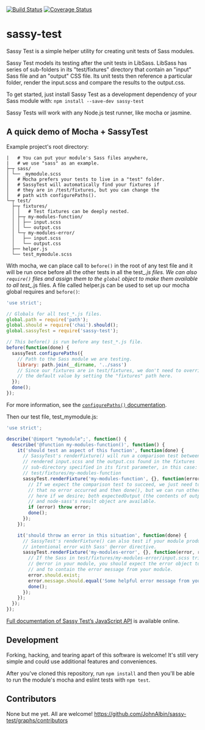 [![Build Status](https://secure.travis-ci.org/JohnAlbin/sassy-test.png?branch=master)](http://travis-ci.org/JohnAlbin/sassy-test) [![Coverage Status](https://coveralls.io/repos/JohnAlbin/sassy-test/badge.svg?branch=master&service=github)](https://coveralls.io/github/JohnAlbin/sassy-test?branch=master)


# sassy-test

Sassy Test is a simple helper utility for creating unit tests of Sass modules.

Sassy Test models its testing after the unit tests in LibSass. LibSass has series of sub-folders in its "test/fixtures" directory that contain an "input" Sass file and an "output" CSS file. Its unit tests then reference a particular folder, render the input.scss and compare the results to the output.css.

To get started, just install Sassy Test as a development dependency of your Sass module with: `npm install --save-dev sassy-test`

Sassy Tests will work with any Node.js test runner, like mocha or jasmine.

## A quick demo of Mocha + SassyTest

Example project's root directory:
```
|   # You can put your module's Sass files anywhere,
|   # we use "sass" as an example.
├─┬ sass/
│ └── _mymodule.scss
│   # Mocha prefers your tests to live in a "test" folder.
│   # SassyTest will automatically find your fixtures if
│   # they are in /test/fixtures, but you can change the
│   # path with configurePaths().
└─┬ test/
  ├─┬ fixtures/
  │ │   # Test fixtures can be deeply nested.
  │ ├─┬ my-modules-function/
  │ │ ├── input.scss
  │ │ └── output.css
  │ └─┬ my-modules-error/
  │   ├── input.scss
  │   └── output.css
  ├── helper.js
  └── test_mymodule.scss
```

With mocha, we can place call to `before()` in the root of any test file and it will be run once before all the other tests in all the test_*.js files. We can also `require()` files and assign them to the `global` object to make them available to all test_*.js files. A file called helper.js can be used to set up our mocha global requires and `before()`:

```JavaScript
'use strict';

// Globals for all test_*.js files.
global.path = require('path');
global.should = require('chai').should();
global.sassyTest = require('sassy-test');

// This before() is run before any test_*.js file.
before(function(done) {
  sassyTest.configurePaths({
    // Path to the Sass module we are testing.
    library: path.join(__dirname, '../sass')
    // Since our fixtures are in test/fixtures, we don't need to override
    // the default value by setting the "fixtures" path here.
  });
  done();
});
```

For more information, see the [`configurePaths()` documentation](http://johnalbin.github.io/sassy-test/module-sassy-test.html#.configurePaths).

Then our test file, test_mymodule.js:

```JavaScript
'use strict';

describe('@import "mymodule";', function() {
  describe('@function my-modules-function()', function() {
    it('should test an aspect of this function', function(done) {
      // SassyTest's renderFixture() will run a comparison test between the
      // rendered input.scss and the output.css found in the fixtures
      // sub-directory specified in its first parameter, in this case:
      // test/fixtures/my-modules-function
      sassyTest.renderFixture('my-modules-function', {}, function(error, result, expectedOutput) {
        // If we expect the comparison test to succeed, we just need to test
        // that no error occurred and then done(), but we can run other tests
        // here if we desire; both expectedOutput (the contents of output.css)
        // and node-sass's result object are available.
        if (error) throw error;
        done();
      });
    });

    it('should throw an error in this situation', function(done) {
      // SassyTest's renderFixture() can also test if your module produces an
      // intentional error with Sass' @error directive.
      sassyTest.renderFixture('my-modules-error', {}, function(error, result, expectedOutput) {
        // If the Sass in test/fixtures/my-modules-error/input.scss triggers an
        // @error in your module, you should expect the error object to exist
        // and to contain the error message from your module.
        error.should.exist;
        error.message.should.equal('Some helpful error message from your module.');
        done();
      });
    });
  });
});
```

[Full documentation of Sassy Test’s JavaScript API](http://johnalbin.github.io/sassy-test) is available online.

## Development

Forking, hacking, and tearing apart of this software is welcome! It's still very simple and could use additional features and conveniences.

After you've cloned this repository, run `npm install` and then you'll be able to run the module's mocha and eslint tests with `npm test`.

## Contributors

None but me yet. All are welcome! https://github.com/JohnAlbin/sassy-test/graphs/contributors
